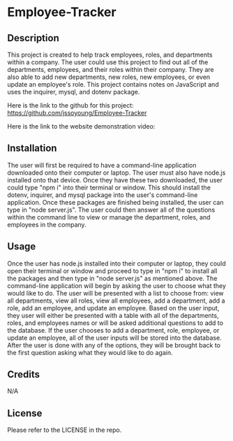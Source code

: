 # Employee-Tracker

## Description

This project is created to help track employees, roles, and departments within a company. The user could use this project to find out all of the departments, employees, and their roles within their company. They are also able to add new departments, new roles, new employees, or even update an employee's role. This project contains notes on JavaScript and uses the inquirer, mysql, and dotenv package.

Here is the link to the github for this project: https://github.com/jssoyoung/Employee-Tracker

Here is the link to the website demonstration video: 

## Installation

The user will first be required to have a command-line application downloaded onto their computer or laptop. The user must also have node.js installed onto that device. Once they have these two downloaded, the user could type "npm i" into their terminal or window. This should install the dotenv, inquirer, and mysql package into the user's command-line application. Once these packages are finished being installed, the user can type in "node server.js". The user could then answer all of the questions within the command line to view or manage the department, roles, and employees in the company.

## Usage

Once the user has node.js installed into their computer or laptop, they could open their terminal or window and proceed to type in "npm i" to install all the packages and then type in "node server.js" as mentioned above. The command-line application will begin by asking the user to choose what they would like to do. The user will be presented with a list to choose from: view all departments, view all roles, view all employees, add a department, add a role, add an employee, and update an employee. Based on the user input, they user will either be presented with a table with all of the departments, roles, and employees names or will be asked additional questions to add to the database. If the user chooses to add a department, role, employee, or update an employee, all of the user inputs will be stored into the database. After the user is done with any of the options, they will be brought back to the first question asking what they would like to do again.

## Credits

N/A

## License

Please refer to the LICENSE in the repo.